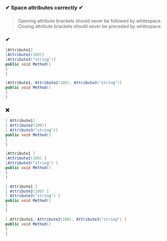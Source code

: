 ### ✔ Space attributes correctly ✔
###

> Opening attribute brackets should never be followed by whitespace.  
> Closing attribute brackets should never be preceded by whitespace.

### ✔
``` csharp
[Attribute1]
[Attribute2(100)]
[Attribute3("string")]
public void Method()
{
}
```
``` csharp
[Attribute1, Attribute2(100), Attribute3("string")]
public void Method()
{
}
```

### ❌ 
``` csharp
[ Attribute1]
[ Attribute2(100)]
[ Attribute3("string")]
public void Method()
{
}
```
``` csharp
[Attribute1 ]
[Attribute2(100) ]
[Attribute3("string") ]
public void Method()
{
}
```
``` csharp
[ Attribute1 ]
[ Attribute2(100) ]
[ Attribute3("string") ]
public void Method()
{
}
```
``` csharp
[ Attribute1, Attribute2(100), Attribute3("string") ]
public void Method()
{
}
```
